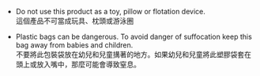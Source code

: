 - Do not use this product as a toy, pillow or flotation device.
  <br>這個產品不可當成玩具、枕頭或游泳圈

- Plastic bags can be dangerous. To avoid danger of suffocation keep this bag away from babies and children.
  <br>不要將此包裝袋放在幼兒和兒童搆著的地方。如果幼兒和兒童將此塑膠袋套在頭上或放入嘴中，那麼可能會導致窒息。

